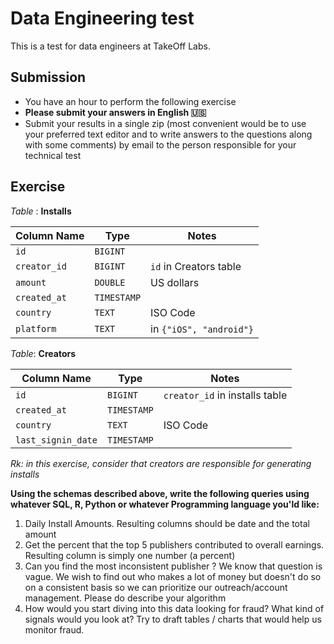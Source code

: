 # Data Engineering test 

This is a test for data engineers at TakeOff Labs. 

## Submission 

* You have an hour to perform the following exercise
* **Please submit your answers in English 🇺🇸**
* Submit your results in a single zip (most convenient would be to use your preferred text editor and to write answers to the questions along with some comments) by email to the person responsible for your technical test

## Exercise

_Table_ : **Installs**

| Column Name  | Type        | Notes                   |
| ------------ | ----------- | ----------------------- |
| `id`         | `BIGINT`    |                         |
| `creator_id` | `BIGINT`    | `id` in Creators table  |
| `amount`     | `DOUBLE`    | US dollars              |
| `created_at` | `TIMESTAMP` |                         |
| `country`    | `TEXT`      | ISO Code                |
| `platform`   | `TEXT`      | in `{"iOS", "android"}` |

_Table_: **Creators**

| Column Name        | Type        | Notes                          |
| ------------------ | ----------- | ------------------------------ |
| `id`               | `BIGINT`    | `creator_id` in installs table |
| `created_at`       | `TIMESTAMP` |                                |
| `country`          | `TEXT`      | ISO Code                       |
| `last_signin_date` | `TIMESTAMP` |                                |

_Rk: in this exercise, consider that creators are responsible for generating installs_

**Using the schemas described above, write the following queries using whatever SQL, R, Python or whatever Programming language you'ld like:**

1. Daily Install Amounts. Resulting columns should be date and the total amount
2. Get the percent that the top 5 publishers contributed to overall earnings. Resulting column is simply one number (a percent)
3. Can you find the most inconsistent publisher ? We know that question is vague. We wish to find out who makes a lot of money but doesn't do so on a consistent basis so we can prioritize our outreach/account management. Please do describe your algorithm
4. How would you start diving into this data looking for fraud? What kind of signals would you look at? Try to draft tables / charts that would help us monitor fraud. 
